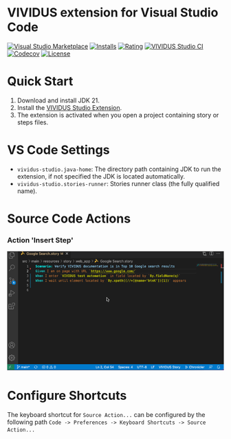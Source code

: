 VIVIDUS extension for Visual Studio Code
==========================

[![Visual Studio Marketplace](https://img.shields.io/visual-studio-marketplace/v/vividus.vividus-studio?label=VS%20Marketplace&logo=visual-studio-code)](https://marketplace.visualstudio.com/items?itemName=vividus.vividus-studio)
[![Installs](https://img.shields.io/visual-studio-marketplace/i/vividus.vividus-studio?logo=visual-studio-code)](https://marketplace.visualstudio.com/items?itemName=vividus.vividus-studio)
[![Rating](https://img.shields.io/visual-studio-marketplace/r/vividus.vividus-studio?logo=visual-studio-code)](https://marketplace.visualstudio.com/items?itemName=vividus.vividus-studio)
[![VIVIDUS Studio CI](https://github.com/vividus-framework/vividus-studio/actions/workflows/build.yml/badge.svg)](https://github.com/vividus-framework/vividus-studio/actions/workflows/build.yml)
[![Codecov](https://codecov.io/gh/vividus-framework/vividus-studio/branch/main/graph/badge.svg)](https://codecov.io/gh/vividus-framework/vividus-studio)
[![License](https://img.shields.io/github/license/vividus-framework/vividus-studio?logo=eclipse)](https://github.com/vividus-framework/vividus-studio/blob/main/LICENSE)

Quick Start
============

1. Download and install JDK 21.
2. Install the [VIVIDUS Studio Extension](https://marketplace.visualstudio.com/items?itemName=vividus.vividus-studio).
3. The extension is activated when you open a project containing story or steps files.

VS Code Settings
==========================

* `vividus-studio.java-home`: The directory path containing JDK to run the extension, if not specified the JDK is located automatically.
* `vividus-studio.stories-runner`: Stories runner class (the fully qualified name).

Source Code Actions
==========================

### Action 'Insert Step'

![Insert Step Example](./images/insert-step-action.gif)

Configure Shortcuts
==========================

The keyboard shortcut for `Source Action...` can be configured by the following path `Code -> Preferences -> Keyboard Shortcuts -> Source Action...`
